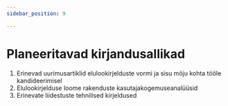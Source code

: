 ```yaml
---
sidebar_position: 9

---
```


# Planeeritavad kirjandusallikad

1. Erinevad uurimusartiklid elulookirjelduste vormi ja sisu mõju kohta tööle kandideerimisel
2. Elulookirjelduse loome rakenduste kasutajakogemuseanalüüsid
3. Erinevate liidestuste tehnilised kirjeldused